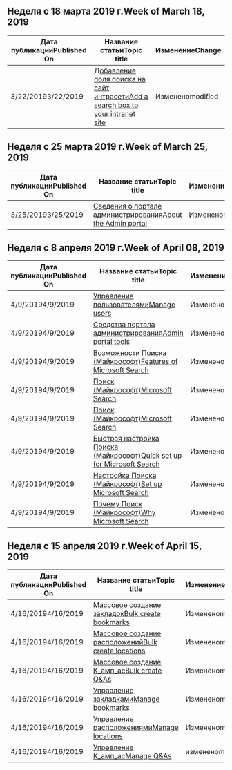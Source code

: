 <!-- This file is generated automatically each week. Changes made to this file will be overwritten.-->




## <a name="week-of-march-18-2019"></a><span data-ttu-id="f5001-101">Неделя с 18 марта 2019 г.</span><span class="sxs-lookup"><span data-stu-id="f5001-101">Week of March 18, 2019</span></span>


| <span data-ttu-id="f5001-102">Дата публикации</span><span class="sxs-lookup"><span data-stu-id="f5001-102">Published On</span></span> |<span data-ttu-id="f5001-103">Название статьи</span><span class="sxs-lookup"><span data-stu-id="f5001-103">Topic title</span></span> | <span data-ttu-id="f5001-104">Изменение</span><span class="sxs-lookup"><span data-stu-id="f5001-104">Change</span></span> |
|------|------------|--------|
| <span data-ttu-id="f5001-105">3/22/2019</span><span class="sxs-lookup"><span data-stu-id="f5001-105">3/22/2019</span></span> | [<span data-ttu-id="f5001-106">Добавление поля поиска на сайт интрасети</span><span class="sxs-lookup"><span data-stu-id="f5001-106">Add a search box to your intranet site</span></span>](/MicrosoftSearch/add-a-search-box-to-your-intranet-site) | <span data-ttu-id="f5001-107">Изменено</span><span class="sxs-lookup"><span data-stu-id="f5001-107">modified</span></span> |


## <a name="week-of-march-25-2019"></a><span data-ttu-id="f5001-108">Неделя с 25 марта 2019 г.</span><span class="sxs-lookup"><span data-stu-id="f5001-108">Week of March 25, 2019</span></span>


| <span data-ttu-id="f5001-109">Дата публикации</span><span class="sxs-lookup"><span data-stu-id="f5001-109">Published On</span></span> |<span data-ttu-id="f5001-110">Название статьи</span><span class="sxs-lookup"><span data-stu-id="f5001-110">Topic title</span></span> | <span data-ttu-id="f5001-111">Изменение</span><span class="sxs-lookup"><span data-stu-id="f5001-111">Change</span></span> |
|------|------------|--------|
| <span data-ttu-id="f5001-112">3/25/2019</span><span class="sxs-lookup"><span data-stu-id="f5001-112">3/25/2019</span></span> | [<span data-ttu-id="f5001-113">Сведения о портале администрирования</span><span class="sxs-lookup"><span data-stu-id="f5001-113">About the Admin portal</span></span>](/MicrosoftSearch/about-the-admin-portal) | <span data-ttu-id="f5001-114">Изменено</span><span class="sxs-lookup"><span data-stu-id="f5001-114">modified</span></span> |


## <a name="week-of-april-08-2019"></a><span data-ttu-id="f5001-115">Неделя с 8 апреля 2019 г.</span><span class="sxs-lookup"><span data-stu-id="f5001-115">Week of April 08, 2019</span></span>


| <span data-ttu-id="f5001-116">Дата публикации</span><span class="sxs-lookup"><span data-stu-id="f5001-116">Published On</span></span> |<span data-ttu-id="f5001-117">Название статьи</span><span class="sxs-lookup"><span data-stu-id="f5001-117">Topic title</span></span> | <span data-ttu-id="f5001-118">Изменение</span><span class="sxs-lookup"><span data-stu-id="f5001-118">Change</span></span> |
|------|------------|--------|
| <span data-ttu-id="f5001-119">4/9/2019</span><span class="sxs-lookup"><span data-stu-id="f5001-119">4/9/2019</span></span> | [<span data-ttu-id="f5001-120">Управление пользователями</span><span class="sxs-lookup"><span data-stu-id="f5001-120">Manage users</span></span>](/MicrosoftSearch/add-users) | <span data-ttu-id="f5001-121">Изменено</span><span class="sxs-lookup"><span data-stu-id="f5001-121">modified</span></span> |
| <span data-ttu-id="f5001-122">4/9/2019</span><span class="sxs-lookup"><span data-stu-id="f5001-122">4/9/2019</span></span> | [<span data-ttu-id="f5001-123">Средства портала администрирования</span><span class="sxs-lookup"><span data-stu-id="f5001-123">Admin portal tools</span></span>](/MicrosoftSearch/admin-portal-tools) | <span data-ttu-id="f5001-124">Изменено</span><span class="sxs-lookup"><span data-stu-id="f5001-124">modified</span></span> |
| <span data-ttu-id="f5001-125">4/9/2019</span><span class="sxs-lookup"><span data-stu-id="f5001-125">4/9/2019</span></span> | [<span data-ttu-id="f5001-126">Возможности Поиска (Майкрософт)</span><span class="sxs-lookup"><span data-stu-id="f5001-126">Features of Microsoft Search</span></span>](/MicrosoftSearch/features) | <span data-ttu-id="f5001-127">Изменено</span><span class="sxs-lookup"><span data-stu-id="f5001-127">modified</span></span> |
| <span data-ttu-id="f5001-128">4/9/2019</span><span class="sxs-lookup"><span data-stu-id="f5001-128">4/9/2019</span></span> | [<span data-ttu-id="f5001-129">Поиск (Майкрософт)</span><span class="sxs-lookup"><span data-stu-id="f5001-129">Microsoft Search</span></span>](/MicrosoftSearch/index) | <span data-ttu-id="f5001-130">Изменено</span><span class="sxs-lookup"><span data-stu-id="f5001-130">modified</span></span> |
| <span data-ttu-id="f5001-131">4/9/2019</span><span class="sxs-lookup"><span data-stu-id="f5001-131">4/9/2019</span></span> | [<span data-ttu-id="f5001-132">Поиск (Майкрософт)</span><span class="sxs-lookup"><span data-stu-id="f5001-132">Microsoft Search</span></span>](/MicrosoftSearch/microsoft-search) | <span data-ttu-id="f5001-133">Изменено</span><span class="sxs-lookup"><span data-stu-id="f5001-133">modified</span></span> |
| <span data-ttu-id="f5001-134">4/9/2019</span><span class="sxs-lookup"><span data-stu-id="f5001-134">4/9/2019</span></span> | [<span data-ttu-id="f5001-135">Быстрая настройка Поиска (Майкрософт)</span><span class="sxs-lookup"><span data-stu-id="f5001-135">Quick set up for Microsoft Search</span></span>](/MicrosoftSearch/quick-set-up) | <span data-ttu-id="f5001-136">Изменено</span><span class="sxs-lookup"><span data-stu-id="f5001-136">modified</span></span> |
| <span data-ttu-id="f5001-137">4/9/2019</span><span class="sxs-lookup"><span data-stu-id="f5001-137">4/9/2019</span></span> | [<span data-ttu-id="f5001-138">Настройка Поиска (Майкрософт)</span><span class="sxs-lookup"><span data-stu-id="f5001-138">Set up Microsoft Search</span></span>](/MicrosoftSearch/set-up-microsoft-search) | <span data-ttu-id="f5001-139">Изменено</span><span class="sxs-lookup"><span data-stu-id="f5001-139">modified</span></span> |
| <span data-ttu-id="f5001-140">4/9/2019</span><span class="sxs-lookup"><span data-stu-id="f5001-140">4/9/2019</span></span> | [<span data-ttu-id="f5001-141">Почему Поиск (Майкрософт)</span><span class="sxs-lookup"><span data-stu-id="f5001-141">Why Microsoft Search</span></span>](/MicrosoftSearch/why-microsoft-search) | <span data-ttu-id="f5001-142">Изменено</span><span class="sxs-lookup"><span data-stu-id="f5001-142">modified</span></span> |


## <a name="week-of-april-15-2019"></a><span data-ttu-id="f5001-143">Неделя с 15 апреля 2019 г.</span><span class="sxs-lookup"><span data-stu-id="f5001-143">Week of April 15, 2019</span></span>


| <span data-ttu-id="f5001-144">Дата публикации</span><span class="sxs-lookup"><span data-stu-id="f5001-144">Published On</span></span> |<span data-ttu-id="f5001-145">Название статьи</span><span class="sxs-lookup"><span data-stu-id="f5001-145">Topic title</span></span> | <span data-ttu-id="f5001-146">Изменение</span><span class="sxs-lookup"><span data-stu-id="f5001-146">Change</span></span> |
|------|------------|--------|
| <span data-ttu-id="f5001-147">4/16/2019</span><span class="sxs-lookup"><span data-stu-id="f5001-147">4/16/2019</span></span> | [<span data-ttu-id="f5001-148">Массовое создание закладок</span><span class="sxs-lookup"><span data-stu-id="f5001-148">Bulk create bookmarks</span></span>](/MicrosoftSearch/bulk-create-bookmarks) | <span data-ttu-id="f5001-149">Изменено</span><span class="sxs-lookup"><span data-stu-id="f5001-149">modified</span></span> |
| <span data-ttu-id="f5001-150">4/16/2019</span><span class="sxs-lookup"><span data-stu-id="f5001-150">4/16/2019</span></span> | [<span data-ttu-id="f5001-151">Массовое создание расположений</span><span class="sxs-lookup"><span data-stu-id="f5001-151">Bulk create locations</span></span>](/MicrosoftSearch/bulk-create-locations) | <span data-ttu-id="f5001-152">Изменено</span><span class="sxs-lookup"><span data-stu-id="f5001-152">modified</span></span> |
| <span data-ttu-id="f5001-153">4/16/2019</span><span class="sxs-lookup"><span data-stu-id="f5001-153">4/16/2019</span></span> | [<span data-ttu-id="f5001-154">Массовое создание К_амп_ас</span><span class="sxs-lookup"><span data-stu-id="f5001-154">Bulk create Q&As</span></span>](/MicrosoftSearch/bulk-create-qas) | <span data-ttu-id="f5001-155">Изменено</span><span class="sxs-lookup"><span data-stu-id="f5001-155">modified</span></span> |
| <span data-ttu-id="f5001-156">4/16/2019</span><span class="sxs-lookup"><span data-stu-id="f5001-156">4/16/2019</span></span> | [<span data-ttu-id="f5001-157">Управление закладками</span><span class="sxs-lookup"><span data-stu-id="f5001-157">Manage bookmarks</span></span>](/MicrosoftSearch/manage-bookmarks) | <span data-ttu-id="f5001-158">Изменено</span><span class="sxs-lookup"><span data-stu-id="f5001-158">modified</span></span> |
| <span data-ttu-id="f5001-159">4/16/2019</span><span class="sxs-lookup"><span data-stu-id="f5001-159">4/16/2019</span></span> | [<span data-ttu-id="f5001-160">Управление расположениями</span><span class="sxs-lookup"><span data-stu-id="f5001-160">Manage locations</span></span>](/MicrosoftSearch/manage-locations) | <span data-ttu-id="f5001-161">Изменено</span><span class="sxs-lookup"><span data-stu-id="f5001-161">modified</span></span> |
| <span data-ttu-id="f5001-162">4/16/2019</span><span class="sxs-lookup"><span data-stu-id="f5001-162">4/16/2019</span></span> | [<span data-ttu-id="f5001-163">Управление К_амп_ас</span><span class="sxs-lookup"><span data-stu-id="f5001-163">Manage Q&As</span></span>](/MicrosoftSearch/manage-qas) | <span data-ttu-id="f5001-164">изменено</span><span class="sxs-lookup"><span data-stu-id="f5001-164">modified</span></span> |
